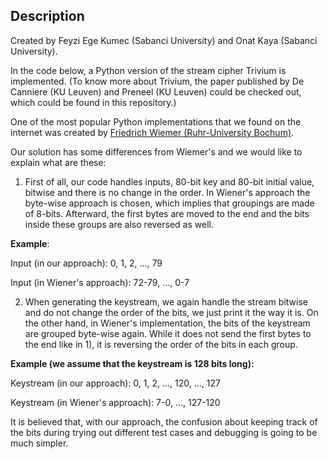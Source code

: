 ## Description

Created by Feyzi Ege Kumec (Sabanci University) and Onat Kaya (Sabanci University).

In the code below, a Python version of the stream cipher Trivium is implemented.
(To know more about Trivium, the paper published by De Canniere (KU Leuven) and Preneel (KU Leuven) could be checked out, which could be found in this repository.)

One of the most popular Python implementations that we found on the internet was created by [Friedrich Wiemer (Ruhr-University Bochum)](https://github.com/pfasante/trivium/blob/master/src/python/trivium.py).

Our solution has some differences from Wiemer's and we would like to explain what are these:

1) First of all, our code handles inputs, 80-bit key and 80-bit initial value, bitwise and there is no change in the order. In Wiener's approach
   the byte-wise approach is chosen, which implies that groupings are made of 8-bits. Afterward, the first bytes are moved to the end and the bits inside these groups are also reversed as well.


**Example**:

Input (in our approach): 0, 1, 2, ..., 79

Input (in Wiener's approach): 72-79, ..., 0-7   

2) When generating the keystream, we again handle the stream bitwise and do not change the order of the bits, we just print it the way it is.
   On the other hand, in Wiener's implementation, the bits of the keystream are grouped byte-wise again. While it does not send the first bytes to the end like in 1),
   it is reversing the order of the bits in each group.
   
**Example (we assume that the keystream is 128 bits long):**

Keystream (in our approach): 0, 1, 2, ..., 120, ..., 127

Keystream (in Wiener's approach): 7-0, ..., 127-120   

It is believed that, with our approach, the confusion about keeping track of the bits during trying out different test cases and debugging is going to be much simpler.
